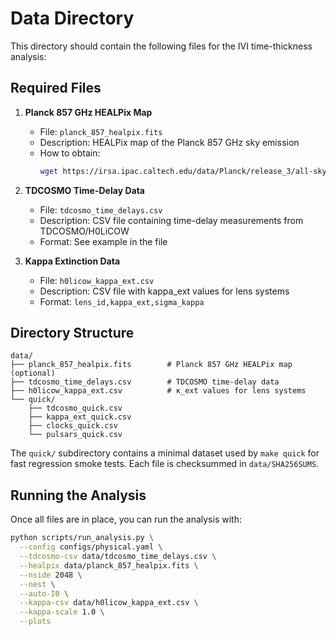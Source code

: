 # Data Directory

This directory should contain the following files for the IVI time-thickness analysis:

## Required Files

1. **Planck 857 GHz HEALPix Map**
   - File: `planck_857_healpix.fits`
   - Description: HEALPix map of the Planck 857 GHz sky emission
   - How to obtain:
     ```bash
     wget https://irsa.ipac.caltech.edu/data/Planck/release_3/all-sky-maps/maps/component-maps/foregrounds/HFI_CompMap_ThermalDustModel_2048_R3.00_0256.fits -O planck_857_healpix.fits
     ```

2. **TDCOSMO Time-Delay Data**
   - File: `tdcosmo_time_delays.csv`
   - Description: CSV file containing time-delay measurements from TDCOSMO/H0LiCOW
   - Format: See example in the file

3. **Kappa Extinction Data**
   - File: `h0licow_kappa_ext.csv`
   - Description: CSV file with kappa_ext values for lens systems
   - Format: `lens_id,kappa_ext,sigma_kappa`

## Directory Structure

```
data/
├── planck_857_healpix.fits        # Planck 857 GHz HEALPix map (optional)
├── tdcosmo_time_delays.csv        # TDCOSMO time-delay data
├── h0licow_kappa_ext.csv          # κ_ext values for lens systems
└── quick/
    ├── tdcosmo_quick.csv
    ├── kappa_ext_quick.csv
    ├── clocks_quick.csv
    └── pulsars_quick.csv
```

The `quick/` subdirectory contains a minimal dataset used by `make quick` for
fast regression smoke tests. Each file is checksummed in `data/SHA256SUMS`.

## Running the Analysis

Once all files are in place, you can run the analysis with:

```bash
python scripts/run_analysis.py \
  --config configs/physical.yaml \
  --tdcosmo-csv data/tdcosmo_time_delays.csv \
  --healpix data/planck_857_healpix.fits \
  --nside 2048 \
  --nest \
  --auto-I0 \
  --kappa-csv data/h0licow_kappa_ext.csv \
  --kappa-scale 1.0 \
  --plots
```
